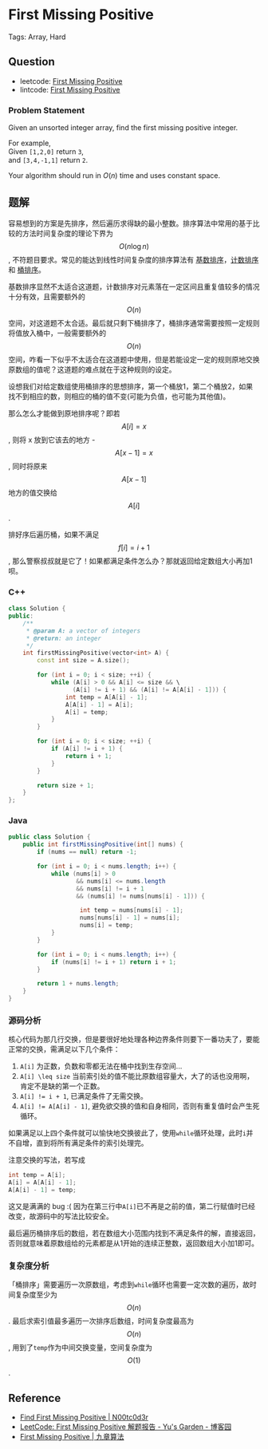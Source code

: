 # First Missing Positive

Tags: Array, Hard

## Question

* leetcode: [First Missing Positive](https://leetcode.com/problems/first-missing-positive/)
* lintcode: [First Missing Positive](http://www.lintcode.com/en/problem/first-missing-positive/)

### Problem Statement

Given an unsorted integer array, find the first missing positive integer.

For example,  
Given `[1,2,0]` return `3`,  
and `[3,4,-1,1]` return `2`.

Your algorithm should run in _O_\(_n_\) time and uses constant space.

## 题解

容易想到的方案是先排序，然后遍历求得缺的最小整数。排序算法中常用的基于比较的方法时间复杂度的理论下界为 $$O(n \log n)$$, 不符题目要求。常见的能达到线性时间复杂度的排序算法有 [基数排序](http://zh.wikipedia.org/wiki/基数排序)，[计数排序](http://algorithm.yuanbin.me/zh-hans/basics_sorting/counting_sort.html) 和 [桶排序](http://algorithm.yuanbin.me/zh-hans/basics_sorting/bucket_sort.html)。

基数排序显然不太适合这道题，计数排序对元素落在一定区间且重复值较多的情况十分有效，且需要额外的 $$O(n)$$ 空间，对这道题不太合适。最后就只剩下桶排序了，桶排序通常需要按照一定规则将值放入桶中，一般需要额外的 $$O(n)$$ 空间，咋看一下似乎不太适合在这道题中使用，但是若能设定一定的规则原地交换原数组的值呢？这道题的难点就在于这种规则的设定。

设想我们对给定数组使用桶排序的思想排序，第一个桶放1，第二个桶放2，如果找不到相应的数，则相应的桶的值不变\(可能为负值，也可能为其他值\)。

那么怎么才能做到原地排序呢？即若 $$A[i] = x$$, 则将 x 放到它该去的地方 - $$A[x - 1] = x$$, 同时将原来 $$A[x - 1]$$ 地方的值交换给 $$A[i]$$.

排好序后遍历桶，如果不满足 $$f[i] = i + 1$$, 那么警察叔叔就是它了！如果都满足条件怎么办？那就返回给定数组大小再加1呗。

### C++

```cpp
class Solution {
public:
    /**
     * @param A: a vector of integers
     * @return: an integer
     */
    int firstMissingPositive(vector<int> A) {
        const int size = A.size();

        for (int i = 0; i < size; ++i) {
            while (A[i] > 0 && A[i] <= size && \
                  (A[i] != i + 1) && (A[i] != A[A[i] - 1])) {
                int temp = A[A[i] - 1];
                A[A[i] - 1] = A[i];
                A[i] = temp;
            }
        }

        for (int i = 0; i < size; ++i) {
            if (A[i] != i + 1) {
                return i + 1;
            }
        }

        return size + 1;
    }
};
```

### Java

```java
public class Solution {
    public int firstMissingPositive(int[] nums) {
        if (nums == null) return -1;

        for (int i = 0; i < nums.length; i++) {
            while (nums[i] > 0 
                   && nums[i] <= nums.length
                   && nums[i] != i + 1
                   && (nums[i] != nums[nums[i] - 1])) {

                    int temp = nums[nums[i] - 1];
                    nums[nums[i] - 1] = nums[i];
                    nums[i] = temp;
            }
        }

        for (int i = 0; i < nums.length; i++) {
            if (nums[i] != i + 1) return i + 1;
        }

        return 1 + nums.length;
    }
}
```

### 源码分析

核心代码为那几行交换，但是要很好地处理各种边界条件则要下一番功夫了，要能正常的交换，需满足以下几个条件：

1. `A[i]` 为正数，负数和零都无法在桶中找到生存空间...
2. `A[i] \leq size` 当前索引处的值不能比原数组容量大，大了的话也没用啊，肯定不是缺的第一个正数。
3. `A[i] != i + 1`, 已满足条件了无需交换。
4. `A[i] != A[A[i] - 1]`, 避免欲交换的值和自身相同，否则有重复值时会产生死循环。

如果满足以上四个条件就可以愉快地交换彼此了，使用`while`循环处理，此时`i`并不自增，直到将所有满足条件的索引处理完。

注意交换的写法，若写成

```c
int temp = A[i];
A[i] = A[A[i] - 1];
A[A[i] - 1] = temp;
```

这又是满满的 bug :\( 因为在第三行中`A[i]`已不再是之前的值，第二行赋值时已经改变，故源码中的写法比较安全。

最后遍历桶排序后的数组，若在数组大小范围内找到不满足条件的解，直接返回，否则就意味着原数组给的元素都是从1开始的连续正整数，返回数组大小加1即可。

### 复杂度分析

「桶排序」需要遍历一次原数组，考虑到`while`循环也需要一定次数的遍历，故时间复杂度至少为 $$O(n)$$. 最后求索引值最多遍历一次排序后数组，时间复杂度最高为 $$O(n)$$, 用到了`temp`作为中间交换变量，空间复杂度为 $$O(1)$$.

## Reference

* [Find First Missing Positive \| N00tc0d3r](http://n00tc0d3r.blogspot.com/2013/03/find-first-missing-positive.html)
* [LeetCode: First Missing Positive 解题报告 - Yu's Garden - 博客园](http://www.cnblogs.com/yuzhangcmu/p/4200096.html)
* [First Missing Positive \| 九章算法](http://www.jiuzhang.com/solutions/first-missing-positive/)

